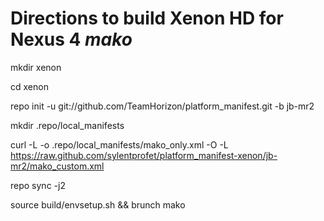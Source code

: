 Directions to build Xenon HD for Nexus 4 *mako*
===========

mkdir xenon

cd xenon

repo init -u git://github.com/TeamHorizon/platform_manifest.git -b jb-mr2

mkdir .repo/local_manifests

curl -L -o .repo/local_manifests/mako_only.xml -O -L https://raw.github.com/sylentprofet/platform_manifest-xenon/jb-mr2/mako_custom.xml

repo sync -j2

source build/envsetup.sh && brunch mako


